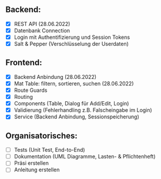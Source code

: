 ## Backend:

- [X] REST API (28.06.2022)
- [X] Datenbank Connection
- [X] Login mit Authentifizierung und Session Tokens
- [X] Salt & Pepper (Verschlüsselung der Userdaten)

## Frontend:

- [X] Backend Anbindung (28.06.2022)
- [X] Mat Table: filtern, sortieren, suchen (28.06.2022)
- [X] Route Guards
- [X] Routing
- [X] Components (Table, Dialog für Add/Edit, Login)
- [X] Validierung (Fehlerhandling z.B. Falscheingabe im Login)
- [X] Service (Backend Anbindung, Sessionspeicherung)

## Organisatorisches:

- [ ] Tests (Unit Test, End-to-End)
- [ ] Dokumentation (UML Diagramme, Lasten- & Pflichtenheft)
- [ ] Präsi erstellen
- [ ] Anleitung erstellen
